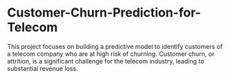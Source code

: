 # Customer-Churn-Prediction-for-Telecom
This project focuses on building a predictive model to identify customers of a telecom company who are at high risk of churning. Customer churn, or attrition, is a significant challenge for the telecom industry, leading to substantial revenue loss. 
